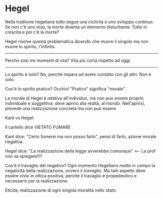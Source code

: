 # Hegel

Nella tradiione hegeliana tutto segue una ciclicità e uno sviluppo continuo.
Se non c'è uno stop, la morte diventa un elemento disturbante. Tutto in crescita e poi c'è la morte?

Hegel risolve questa problematica dicendo che muore il singolo ma *non* muore lo spirito, l'infinito.

---

Perchè solo tre momenti di vita? Vita più corta rispetto ad oggi.

---

Lo spirito è solo? No, perchè impara ad avere contatto con gli altri. Non è solo.

Cos'è lo spirito pratico? Occhio! "Pratico" significa "morale".

La morale di Hegel è relativa all'individuo, ma non può essere proprio individuale e soggettiva: deve aprirsi alla realtà, al mondo. Nell'aprirsi, prevede una realizzazione concreta ma non può essere 

Kant vs Hegel:

Il cartello dice VIETATO FUMARE

Kant dice: "Certo fumerei ma non posso farlo", pensi di farlo, azione morale negativa.

Hegel dice: "La realizzazione della legge avverebbe comunque" <-- La prof non sa spiegare!!!!

Cos'è il travaglio del negativo? Ogni momento Hegeliano mette in campo la negatività della realizzazione, ovvero il *travaglio*. Ma tale aspetto deve essere visto in ottica positiva, perchè il travaglio è propedeutico e necessario per la realizzazione.

Eticità; realizzazione di ogni singola moralità nello stato.
